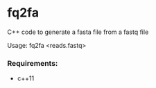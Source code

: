 # fq2fa
C++ code to generate a fasta file from a fastq file

Usage: fq2fa  <reads.fastq>

### Requirements:
- c++11
